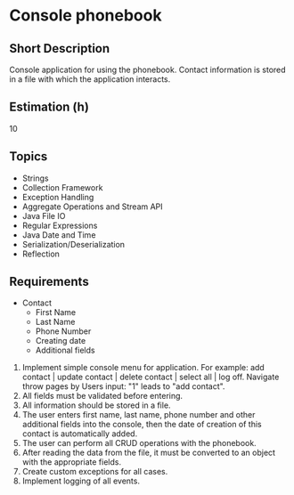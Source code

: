 # Console phonebook

## Short Description

Console application for using the phonebook. Contact information is stored in a file with which the application
interacts.

## Estimation (h)

10

## Topics

* Strings
* Collection Framework
* Exception Handling
* Aggregate Operations and Stream API
* Java File IO
* Regular Expressions
* Java Date and Time
* Serialization/Deserialization
* Reflection

## Requirements

* Contact
  * First Name
  * Last Name
  * Phone Number
  * Creating date
  * Additional fields

1. Implement simple console menu for application. For example: add contact | update contact | delete contact | select
   all | log off. Navigate throw pages by Users input: "1" leads to "add contact".
2. All fields must be validated before entering.
3. All information should be stored in a file.
4. The user enters first name, last name, phone number and other additional fields into the console, then the date of
   creation of this contact is automatically added.
5. The user can perform all CRUD operations with the phonebook.
6. After reading the data from the file, it must be converted to an object with the appropriate fields.
7. Create custom exceptions for all cases.
8. Implement logging of all events.
